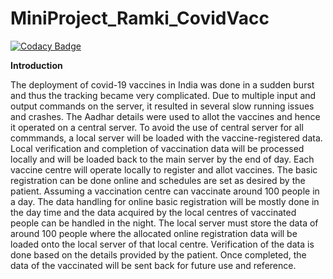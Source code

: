 # MiniProject_Ramki_CovidVacc

[![Codacy Badge](https://app.codacy.com/project/badge/Grade/2ad6800429fb42e6aba22439c4833b2a)](https://www.codacy.com/gh/Ramki17/MiniProject_Ramki_CovidVacc/dashboard?utm_source=github.com&amp;utm_medium=referral&amp;utm_content=Ramki17/MiniProject_Ramki_CovidVacc&amp;utm_campaign=Badge_Grade)

**Introduction**

The deployment of covid-19 vaccines in India was done in a sudden burst and thus the tracking became very complicated. Due to multiple input and output commands on the server, it resulted in several slow running issues and crashes. The Aadhar details were used to allot the vaccines and hence it operated on a central server. To avoid the use of central server for all commmands, a local server will be loaded with the vaccine-registered data. Local verification and completion of vaccination data will be processed locally and will be loaded back to the main server by the end of day. Each vaccine centre will operate locally to register and allot vaccines. The basic registration can be done online and schedules are set as desired by the patient. Assuming a vaccination centre can vaccinate around 100 people in a day. The data handling for online basic registration will be mostly done in the day time and the data acquired by the local centres of vaccinated people can be handled in the night. The local server must store the data of around 100 people where the allocated online registration data will be loaded onto the local server of that local centre. Verification of the data is done based on the details provided by the patient. Once completed, the data of the vaccinated will be sent back for future use and reference.
